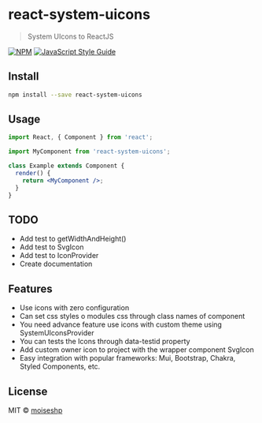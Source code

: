 # react-system-uicons

> System UIcons to ReactJS

[![NPM](https://img.shields.io/npm/v/react-system-uicons.svg)](https://www.npmjs.com/package/@moiseshp/react-system-uicons) [![JavaScript Style Guide](https://img.shields.io/badge/code_style-standard-brightgreen.svg)](https://standardjs.com)

## Install

```bash
npm install --save react-system-uicons
```

## Usage

```jsx
import React, { Component } from 'react';

import MyComponent from 'react-system-uicons';

class Example extends Component {
  render() {
    return <MyComponent />;
  }
}
```

## TODO

- Add test to getWidthAndHeight()
- Add test to SvgIcon
- Add test to IconProvider
- Create documentation

## Features

- Use icons with zero configuration
- Can set css styles o modules css through class names of component
- You need advance feature use icons with custom theme using SystemUIconsProvider
- You can tests the Icons through data-testid property
- Add custom owner icon to project with the wrapper component SvgIcon
- Easy integration with popular frameworks: Mui, Bootstrap, Chakra, Styled Components, etc.

## License

MIT © [moiseshp](https://github.com/moiseshp)
